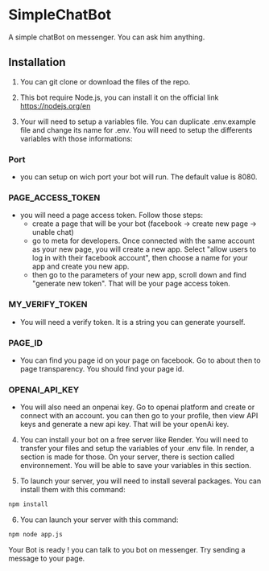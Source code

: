 # SimpleChatBot
A simple chatBot on messenger. You can ask him anything.

## Installation

1. You can git clone or download the files of the repo.

2. This bot require Node.js, you can install it on the official link https://nodejs.org/en

3. Your will need to setup a variables file. You can duplicate .env.example file and change its name for .env. You will need to setup the differents variables with those informations:

### Port
- you can setup on wich port your bot will run. The default value is 8080.

### PAGE_ACCESS_TOKEN
- you will need a page access token. Follow those steps: 
    - create a page that will be your bot (facebook -> create new page -> unable chat)
    - go to meta for developers. Once connected with the same account as your new page, you will create a new app. Select "allow users to log in with their facebook account", then choose a name for your app and create you new app.
    - then go to the parameters of your new app, scroll down and find "generate new token". That will be your page access token.

### MY_VERIFY_TOKEN
- You will need a verify token. It is a string you can generate yourself.

### PAGE_ID
- You can find you page id on your page on facebook. Go to about then to page transparency. You should find your page id.

### OPENAI_API_KEY
- You will also need an onpenai key. Go to openai platform and create or connect with an account. you can then go to your profile, then view API keys and generate a new api key. That will be your openAi key.

4. You can install your bot on a free server like Render. You will need to transfer your files and setup the variables of your .env file. In render, a section is made for those. On your server, there is section called environnement. You will be able to save your variables in this section.

5. To launch your server, you will need to install several packages. You can install them with this command:  
```bash
npm install 
```

6. You can launch your server with this command: 

```bash
npm node app.js 
```


Your Bot is ready ! you can talk to you bot on messenger. Try sending a message to your page.